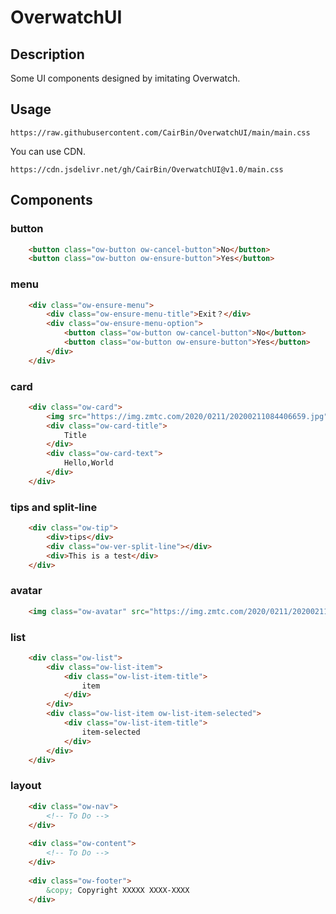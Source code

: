 # OverwatchUI

## Description
Some UI components designed by imitating Overwatch.

## Usage
```
https://raw.githubusercontent.com/CairBin/OverwatchUI/main/main.css
```
You can use CDN.
```
https://cdn.jsdelivr.net/gh/CairBin/OverwatchUI@v1.0/main.css
```

## Components

### button
```html
	<button class="ow-button ow-cancel-button">No</button>
    <button class="ow-button ow-ensure-button">Yes</button>
```

### menu
```html
	<div class="ow-ensure-menu">
        <div class="ow-ensure-menu-title">Exit？</div>
        <div class="ow-ensure-menu-option">
            <button class="ow-button ow-cancel-button">No</button>
            <button class="ow-button ow-ensure-button">Yes</button>
        </div>
    </div>
```

### card
```html
	<div class="ow-card">
        <img src="https://img.zmtc.com/2020/0211/20200211084406659.jpg" class="ow-card-img">
		<div class="ow-card-title">
            Title
		</div>
        <div class="ow-card-text">
			Hello,World
        </div>
    </div>
```

### tips and split-line
```html
	<div class="ow-tip">
        <div>tips</div>
        <div class="ow-ver-split-line"></div>
        <div>This is a test</div>
    </div>
```

### avatar
```html
	<img class="ow-avatar" src="https://img.zmtc.com/2020/0211/20200211084406659.jpg">
```

### list
```html
	<div class="ow-list">
        <div class="ow-list-item">
			<div class="ow-list-item-title">
                item
            </div>
        </div>
        <div class="ow-list-item ow-list-item-selected">
            <div class="ow-list-item-title">
                item-selected
            </div>
        </div>
    </div>
```

### layout

```html
	<div class="ow-nav">
        <!-- To Do -->
    </div>
	
	<div class="ow-content">
	    <!-- To Do -->
	</div>
	
	<div class="ow-footer">
        &copy; Copyright XXXXX XXXX-XXXX
    </div>
````
